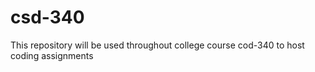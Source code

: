 # csd-340
This repository will be used throughout college course cod-340 to host coding assignments
